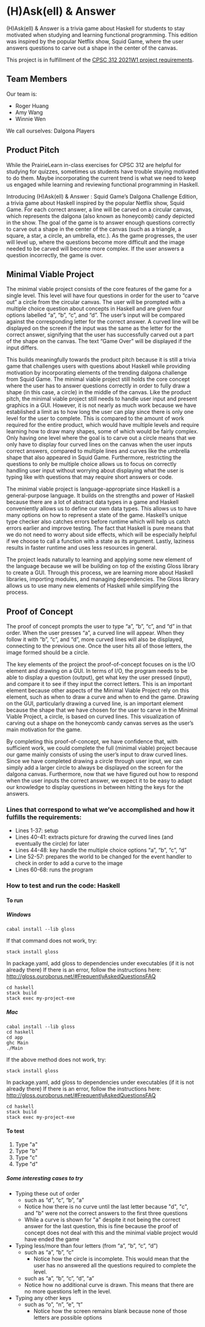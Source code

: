 # (H)Ask(ell) & Answer

(H)Ask(ell) & Answer is a trivia game about Haskell for students to stay motivated when studying and learning functional programming. This edition was inspired by the popular Netflix show, Squid Game, where the user answers questions to carve out a shape in the center of the canvas.

This project is in fulfillment of the [CPSC 312 2021W1 project requirements](https://steven-wolfman.github.io/cpsc-312-website/project.html).

## Team Members

Our team is:

+ Roger Huang
+ Amy Wang
+ Winnie Wen

We call ourselves: Dalgona Players

## Product Pitch

While the PrairieLearn in-class exercises for CPSC 312 are helpful for studying for quizzes, sometimes us students have trouble staying motivated to do them. Maybe incorporating the current trend is what we need to keep us engaged while learning and reviewing functional programming in Haskell.

Introducing (H)Ask(ell) & Answer : Squid Game’s Dalgona Challenge Edition, a trivia game about Haskell inspired by the popular Netflix show, Squid Game. For each correct answer, a line will be carved on a circular canvas, which represents the dalgona (also known as honeycomb) candy depicted in the show. The goal of the game is to answer enough questions correctly to carve out a shape in the center of the canvas (such as a triangle, a square, a star, a circle, an umbrella, etc.). As the game progresses, the user will level up, where the questions become more difficult and the image needed to be carved will become more complex. If the user answers a question incorrectly, the game is over.

## Minimal Viable Project

The minimal viable project consists of the core features of the game for a single level.  This level will have four questions in order for the user to “carve out” a circle from the circular canvas. The user will be prompted with a multiple choice question about concepts in Haskell and are given four options labelled “a”, “b”, “c”, and “d”. The user’s input will be compared against the corresponding letter for the correct answer. A curved line will be displayed on the screen if the input was the same as the letter for the correct answer, signifying that the user has successfully carved out a part of the shape on the canvas. The text  “Game Over” will be displayed if the input differs.

This builds meaningfully towards the product pitch because it is still a trivia game that challenges users with questions about Haskell while providing motivation by incorporating elements of the trending dalgona challenge from Squid Game. The minimal viable project still holds the core concept where the user has to answer questions correctly in order to fully draw a shape (in this case, a circle) in the middle of the canvas. Like the product pitch, the minimal viable project still needs to handle user input and present graphics in a GUI. However, it is not nearly as much work because we have established a limit as to how long the user can play since there is only one level for the user to complete. This is compared to the amount of work required for the entire product, which would have multiple levels and require learning how to draw many shapes, some of which would be fairly complex. Only having one level where the goal is to carve out a circle means that we only have to display four curved lines on the canvas when the user inputs correct answers, compared to multiple lines and curves like the umbrella shape that also appeared in Squid Game. Furthermore, restricting the questions to only be multiple choice allows us to focus on correctly handling user input without worrying about displaying what the user is typing like with questions that may require short answers or code.

The minimal viable project is language-appropriate since Haskell is a general-purpose language. It builds on the strengths and power of Haskell because there are a lot of abstract data types in a game and Haskell conveniently allows us to define our own data types. This allows us to have many options on how to represent a state of the game. Haskell’s unique type checker also catches errors before runtime which will help us catch errors earlier and improve testing. The fact that Haskell is pure means that we do not need to worry about side effects, which will be especially helpful if we choose to call a function with a state as its argument. Lastly, laziness results in faster runtime and uses less resources in general.

The project leads naturally to learning and applying some new element of the language because we will be building on top of the existing Gloss library to create a GUI. Through this process, we are learning more about Haskell libraries, importing modules, and managing dependencies. The Gloss library allows us to use many new elements of Haskell while simplifying the process.


## Proof of Concept

The proof of concept prompts the user to type “a”, “b”, “c”, and “d” in that order. When the user presses “a”, a curved line will appear. When they follow it with “b”, “c”, and “d”, more curved lines will also be displayed, connecting to the previous one. Once the user hits all of those letters, the image formed should be a circle.

The key elements of the project the proof-of-concept focuses on is the I/O element and drawing on a GUI. In terms of I/O, the program needs to be able to display a question (output), get what key the user pressed (input), and compare it to see if they input the correct letters. This is an important element because other aspects of the Minimal Viable Project rely on this element, such as when to draw a curve and when to end the game. Drawing on the GUI, particularly drawing a curved line, is an important element because the shape that we have chosen for the user to carve in the Minimal Viable Project, a circle, is based on curved lines. This visualization of carving out a shape on the honeycomb candy canvas serves as the user’s main motivation for the game.

By completing this proof-of-concept, we have confidence that, with sufficient work, we could complete the full (minimal viable) project because our game mainly consists of using the user’s input to draw curved lines. Since we have completed drawing a circle through user input, we can simply add a larger circle to always be displayed on the screen for the dalgona canvas. Furthermore, now that we have figured out how to respond when the user inputs the correct answer, we expect it to be easy to adapt our knowledge to display questions in between hitting the keys for the answers.

### Lines that correspond to what we’ve accomplished and how it fulfills the requirements:
* Lines 1-37: setup
* Lines 40-41: extracts picture for drawing the curved lines (and eventually the circle) for later
* Lines 44-48: key handle the multiple choice options “a”, “b”, “c”, “d”
* Line 52-57: prepares the world to be changed for the event handler to check in order to add a curve to the image
* Lines 60-68: runs the program


### How to test and run the code: Haskell
#### To run
##### Windows
```
cabal install --lib gloss
```
If that command does not work, try:
```
stack install gloss
```
In package.yaml, add gloss to dependencies under executables (if it is not already there)
If there is an error, follow the instructions here: http://gloss.ouroborus.net/#FrequentlyAskedQuestionsFAQ 
```
cd haskell
stack build
stack exec my-project-exe
```
##### Mac
```
cabal install --lib gloss
cd haskell
cd app
ghc Main
./Main
```

If the above method does not work, try:
```
stack install gloss
```
In package.yaml, add gloss to dependencies under executables (if it is not already there)
If there is an error, follow the instructions here: http://gloss.ouroborus.net/#FrequentlyAskedQuestionsFAQ 
```
cd haskell
stack build
stack exec my-project-exe
```

#### To test
1. Type "a"
2. Type "b"
3. Type "c"
4. Type "d"

##### Some interesting cases to try
* Typing these out of order
   * such as “d”, “c”, “b”, “a”
    * Notice how there is no curve until the last letter because "d", "c", and "b" were not the correct answers to the first three questions
    * While a curve is shown for "a" despite it not being the correct answer for the last question, this is fine because the proof of concept does not deal with this and the minimal viable project would have ended the game
* Typing less/more than four letters (from “a”, “b”, “c”, “d”)
  * such as “a”, “b”, “c”
    * Notice how the circle is incomplete. This would mean that the user has no answered all the questions required to complete the level.
   * such as “a”, “b”, “c”, “d”, “a”
    * Notice how no additional curve is drawn. This means that there are no more questions left in the level.
* Typing any other keys
  * such as “o”, “n”, “e”, “t”
    * Notice how the screen remains blank because none of those letters are possible options


